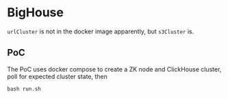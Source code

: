 # BigHouse

`urlCluster` is not in the docker image apparently, but `s3Cluster` is.

## PoC

The PoC uses docker compose to create a ZK node and ClickHouse cluster, poll for expected cluster state, then 

```
bash run.sh
```
